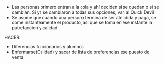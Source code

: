 - Las personas primero entran a la cola y ahí deciden si se quedan o si se cambian. Si ya se cambiaron a todas sus opciones, van al Quick Devil
- Se asume que cuando una persona termina de ser atendida y paga, se come instanteamente el producto, asi que se toma en ese instante la putrefaccion y calidad

HACER:
- Diferencias funcionarios y alumnos
- Enfermarse(Calidad) y sacar de lista de preferencias ese puesto de venta
